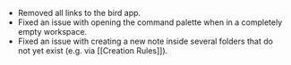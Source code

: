 - Removed all links to the bird app.
- Fixed an issue with opening the command palette when in a completely empty workspace.
- Fixed an issue with creating a new note inside several folders that do not yet exist (e.g. via [[Creation Rules]]).